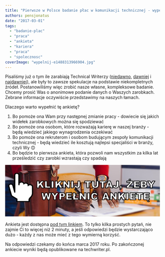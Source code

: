 ```yaml
---
title: "Pierwsze w Polsce badanie płac w komunikacji technicznej - wypełnij ankietę!"
authors: pensjonatus
date: "2017-03-01"
tags:
  - "badanie-plac"
  - "praca"
  - "ankieta"
  - "kariera"
  - "praca"
  - "spolecznosc"
coverImage: "wypelnij-e1488313966904.jpg"
---
```


Pisaliśmy już o tym ile zarabiają Technical Writerzy
([niedawno](http://techwriter.pl/ile-zarabia-technical-writer-odslona-trzecia/),
[dawniej](http://techwriter.pl/ile-zarabia-technical-writer-odslona-druga/) i
[najdawniej](http://techwriter.pl/ile-zarabia-technical-writer/)), ale były to
zawsze spekulacje na podstawie niekompletnych źródeł. Postanowiliśmy więc zrobić
nasze własne, kompleksowe badanie. Chcemy prosić Was o anonimowe podanie danych
o Waszych zarobkach. Zebrane informacje oczywiście przedstawimy na naszych
łamach.

<!--truncate-->

Dlaczego warto wypełnić tę ankietę?

1. Bo pomoże ona Wam przy następnej zmianie pracy - dowiecie się jakich widełek
   zarobkowych można się spodziewać
2. Bo pomoże ona osobom, które rozważają karierę w naszej branży - będą wiedzieć
   jakiego wynagrodzenia oczekiwać
3. Bo pomoże ona rekruterom i osobom budującym zespoły komunikacji technicznej -
   będą wiedzieć ile kosztują najlepsi specjaliści w branży, czyli Wy 😊
4. Bo będzie to pierwsza ankieta, która pozwoli nam wszystkim za kilka lat
   prześledzić czy zarobki wzrastają czy spadają

[![](images/wypelnij-ankiete-link-1.jpg)](https://goo.gl/forms/OkRGlCtG82lV52wT2)

Ankieta jest dostępna [pod tym linkiem](https://goo.gl/forms/OkRGlCtG82lV52wT2).
To tylko kilka prostych pytań, nie zajmie Ci to więcej niż 2 minuty, a jeśli
odpowiedzi będzie wystarczająco dużo - każdy z nas może mieć z tego wymierną
korzyść.

Na odpowiedzi czekamy do końca marca 2017 roku. Po zakończonej ankiecie wyniki
będą opublikowane na techwriter.pl.
